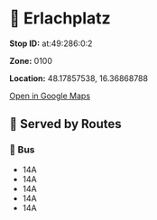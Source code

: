 # 🚉 Erlachplatz


**Stop ID:** at:49:286:0:2

**Zone:** 0100

**Location:** 48.17857538, 16.36868788

[Open in Google Maps](https://www.google.com/maps?q=48.17857538,16.36868788)

## 🚆 Served by Routes

### 🚌 Bus
- 14A
- 14A
- 14A
- 14A
- 14A